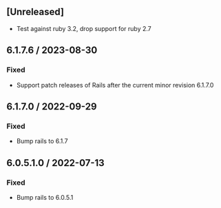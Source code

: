 ## [Unreleased]
* Test against ruby 3.2, drop support for ruby 2.7

## 6.1.7.6 / 2023-08-30
### Fixed
* Support patch releases of Rails after the current minor revision 6.1.7.0

## 6.1.7.0 / 2022-09-29
### Fixed
* Bump rails to 6.1.7

## 6.0.5.1.0 / 2022-07-13
### Fixed
* Bump rails to 6.0.5.1
